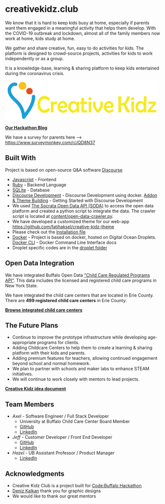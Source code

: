 # creativekidz.club
We know that it is hard to keep kids busy at home, especially if parents want them engaged in a meaningful activity that helps them develop. With the COVID-19 outbreak and lockdown, almost all of the family members now work at home, kids study at home.

We gather and share creative, fun, easy to do activities for kids. The platform is designed to crowd-source projects, activities for kids to work independently or as a group.

It is a knowledge-base, learning & sharing platform to keep kids entertained during the coronavirus crisis.

![Creative Kidz Logo](./design/ck_logo_yellow_small.png)

**[Our Hackathon Blog ](./VERSION.md)**

We have a survey for parents here --> https://www.surveymonkey.com/r/JQD8N37

## Built With

Project is based on open-source Q&A software [Discourse](https://en.wikipedia.org/wiki/Discourse_(software))

* [Javascript](https://developer.mozilla.org/en-US/docs/Web/JavaScript) - Frontend
* [Ruby](https://www.ruby-lang.org/en/) - Backend Language
* [SQLite](https://sqlite.org/) - Database
* [Discourse Development](https://meta.discourse.org/t/beginners-guide-to-install-discourse-for-development-using-docker/102009) - Discourse Development using docker. [Addon & Theme Building](https://www.broculos.net/2015/09/getting-started-with-discourse.html) - Getting Started with Discourse Development
* We used [The Socrata Open Data API (SODA)](https://dev.socrata.com/) to access the open data platform and created a python script to integrate the data. The crawler script is located at [content/open-data-crawler.py](./content/open-data-crawler.py).
* We have developed a customized theme for our web-app https://github.com/fatihaksel/creative-kidz-theme
* Please check out the [Installation file](./INSTALLATION.md)
* [Docker](https://www.docker.com/) - Project is based on docker, hosted on Digital Ocean Droplets. [Docker CLI](https://docs.docker.com/engine/reference/commandline/cli/) - Docker Command Line Interface docs
* Droplet specific codes are in the [droplet folder](./droplet/)

## Open Data Integration

We have integrated Buffalo Open Data ["Child Care Regulated Programs API"](https://data.ny.gov/Human-Services/Child-Care-Regulated-Programs-API/fymg-3wv3). This data includes the licensed and registered child care programs in New York State.

We have integrated the child care centers that are located in Erie County. There are **499 registered child care centers** in Erie County.

**[Browse integrated child care centers](https://creativekidz.club/g)**

## The Future Plans

* Continue to improve the prototype infrastructure while developing age-appropriate programs for clients.
* Adding Childcare Centers to help them to create a learning & sharing platform with their kids and parents.
* Adding premium features for teachers, allowing continued engagement beyond school and normal homework.
* We plan to partner with schools and maker labs to enhance STEAM initiatives.
* We will continue to work closely with mentors to lead projects.

**[Creative Kidz idea document](./IDEA.md)**

## Team Members

* *Axel* - Software Engineer / Full Stack Developer
    * University at Buffalo Child Care Center Board Member
    * [GitHub](https://github.com/fatihaksel)
    * [LinkedIn](https://www.linkedin.com/in/fatih-aksel/)
* *Jeff* - Customer Developer / Front End Developer
    * [GitHub](https://github.com/wayraw)
    * [LinkedIn](https://www.linkedin.com/in/jeffraugh/)
* *Hazel* - UB Assistant Professor / Product Manager
    * [LinkedIn](https://www.linkedin.com/in/hacer-aksel-79062867/)


## Acknowledgments

* Creative Kidz Club is a project built for [Code:Buffalo Hackathon](https://www.43north.org/code-buffalo/)
* [Deniz Kalkan]( https://www.instagram.com/denkalart/) thank you for graphic designs
* We would like to thank our great mentors
